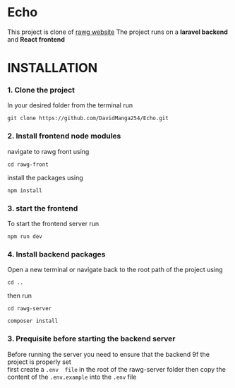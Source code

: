 # Echo
This project is clone of [rawg website](https://rawg.io)
The project runs on a **laravel backend** and **React frontend**

# INSTALLATION
### 1. Clone the project
In your desired folder from the terminal run <br>
```
git clone https://github.com/DavidManga254/Echo.git
```
### 2. Install frontend node modules
navigate to rawg front using<br>
```
cd rawg-front
```

install the packages using
```
npm install  
```
### 3. start the frontend
To start the frontend server run 
```
npm run dev

```
### 4. Install backend packages
Open a new terminal or navigate back to the root path of the project using <br>

```
cd ..

```
then run 
```
cd rawg-server

composer install

```
### 3. Prequisite before starting the backend server
Before running the server you need to ensure that the backend 9f the project is properly set
<br>
first create a `.env  file` in the root of the rawg-server folder then copy the content of the `.env.example` into the `.env` file<br>
